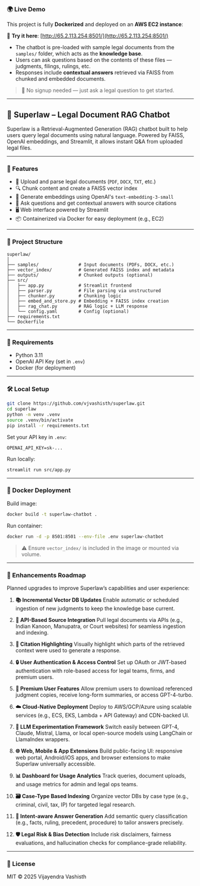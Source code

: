 ### 🌍 Live Demo

This project is fully **Dockerized** and deployed on an **AWS EC2 instance**:

🔗 **Try it here**: [http://65.2.113.254:8501/](http://65.2.113.254:8501/)

* The chatbot is pre-loaded with sample legal documents from the `samples/` folder, which acts as the **knowledge base**.
* Users can ask questions based on the contents of these files — judgments, filings, rulings, etc.
* Responses include **contextual answers** retrieved via FAISS from chunked and embedded documents.

> 🚀 No signup needed — just ask a legal question to get started.

---

## 🧠 Superlaw – Legal Document RAG Chatbot

Superlaw is a Retrieval-Augmented Generation (RAG) chatbot built to help users query legal documents using natural language. Powered by FAISS, OpenAI embeddings, and Streamlit, it allows instant Q\&A from uploaded legal files.

---

### 🚀 Features

* 📄 Upload and parse legal documents (`PDF`, `DOCX`, `TXT`, etc.)
* 🔍 Chunk content and create a FAISS vector index
* 🧠 Generate embeddings using OpenAI's `text-embedding-3-small`
* 💬 Ask questions and get contextual answers with source citations
* 🖥️ Web interface powered by Streamlit
* 📦 Containerized via Docker for easy deployment (e.g., EC2)

---

### 📁 Project Structure

```
superlaw/
│
├── samples/               # Input documents (PDFs, DOCX, etc.)
├── vector_index/          # Generated FAISS index and metadata
├── outputs/               # Chunked outputs (optional)
├── src/
│   ├── app.py             # Streamlit frontend
│   ├── parser.py          # File parsing via unstructured
│   ├── chunker.py         # Chunking logic
│   ├── embed_and_store.py # Embedding + FAISS index creation
│   ├── rag_chat.py        # RAG logic + LLM response
│   └── config.yaml        # Config (optional)
├── requirements.txt
└── Dockerfile
```

---

### 🧰 Requirements

* Python 3.11
* OpenAI API Key (set in `.env`)
* Docker (for deployment)

---

### 🛠️ Local Setup

```bash
git clone https://github.com/vjvashisth/superlaw.git
cd superlaw
python -m venv .venv
source .venv/bin/activate
pip install -r requirements.txt
```

Set your API key in `.env`:

```
OPENAI_API_KEY=sk-...
```

Run locally:

```bash
streamlit run src/app.py
```

---

### 🐳 Docker Deployment

Build image:

```bash
docker build -t superlaw-chatbot .
```

Run container:

```bash
docker run -d -p 8501:8501 --env-file .env superlaw-chatbot
```

> ⚠️ Ensure `vector_index/` is included in the image or mounted via volume.

---

### 🚧 Enhancements Roadmap

Planned upgrades to improve Superlaw’s capabilities and user experience:

1. **📚 Incremental Vector DB Updates**
   Enable automatic or scheduled ingestion of new judgments to keep the knowledge base current.

2. **🔗 API-Based Source Integration**
   Pull legal documents via APIs (e.g., Indian Kanoon, Manupatra, or Court websites) for seamless ingestion and indexing.

3. **🧾 Citation Highlighting**
   Visually highlight which parts of the retrieved context were used to generate a response.

4. **🔒 User Authentication & Access Control**
   Set up OAuth or JWT-based authentication with role-based access for legal teams, firms, and premium users.

5. **💎 Premium User Features**
   Allow premium users to download referenced judgment copies, receive long-form summaries, or access GPT-4-turbo.

6. **☁️ Cloud-Native Deployment**
   Deploy to AWS/GCP/Azure using scalable services (e.g., ECS, EKS, Lambda + API Gateway) and CDN-backed UI.

7. **🧠 LLM Experimentation Framework**
   Switch easily between GPT-4, Claude, Mistral, Llama, or local open-source models using LangChain or LlamaIndex wrappers.

8. **🌐 Web, Mobile & App Extensions**
   Build public-facing UI: responsive web portal, Android/iOS apps, and browser extensions to make Superlaw universally accessible.

9. **📊 Dashboard for Usage Analytics**
   Track queries, document uploads, and usage metrics for admin and legal ops teams.

10. **🗃️ Case-Type Based Indexing**
    Organize vector DBs by case type (e.g., criminal, civil, tax, IP) for targeted legal research.

11. **🎯 Intent-aware Answer Generation**
    Add semantic query classification (e.g., facts, ruling, precedent, procedure) to tailor answers precisely.

12. **🛡️ Legal Risk & Bias Detection**
    Include risk disclaimers, fairness evaluations, and hallucination checks for compliance-grade reliability.

---

### 📜 License

MIT © 2025 Vijayendra Vashisth